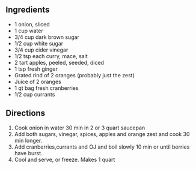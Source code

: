 <div id="wikitext">

<div style="display: none;">

Summary: An alternative to the traditional cranberry sauce Parent:
(Recipes.)Sauces <span
class="wikiword">[IncludeMe](http://wiki.tamouse.org?n=Recipes.IncludeMe?action=edit)[?](http://wiki.tamouse.org?n=Recipes.IncludeMe?action=edit)</span>:
[Sauces](http://wiki.tamouse.org?n=Recipes.Sauces?action=print)
Categories: [Recipes](http://wiki.tamouse.org?n=Category.Recipes),
[Sauce](http://wiki.tamouse.org?n=Category.Sauce) Tags: cranberry,
cranberries, chutney Source: <https://www.facebook.com/mary.luckhardt>
Posted: Tue Nov 26 10:01:07 2013

</div>

<span id="ingredients"></span>

Ingredients
-----------

-   1 onion, sliced
-   1 cup water
-   3/4 cup dark brown sugar
-   1/2 cup white sugar
-   3/4 cup cider vinegar
-   1/2 tsp each curry, mace, salt
-   2 tart apples, peeled, seeded, diced
-   1 tsp fresh ginger
-   Grated rind of 2 oranges (probably just the zest)
-   Juice of 2 oranges
-   1 qt bag fresh cranberries
-   1/2 cup currants

<span id="directions"></span>

Directions
----------

1.  Cook onion in water 30 min in 2 or 3 quart saucepan
2.  Add both sugars, vinegar, spices, apples and orange zest and cook 30
    min longer.
3.  Add cranberries,currants and OJ and boil slowly 10 min or until
    berries have burst.
4.  Cool and serve, or freeze. Makes 1 quart

</div>
